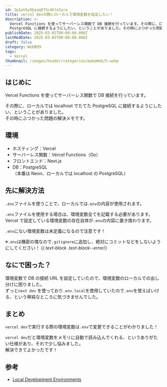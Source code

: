 ```yaml
---
id: 2p1wt6y9byaq875c4kln2yra
title: vercel devの際にローカルで環境変数を指定したい！
description: >-
  Vercel Functions を使ってサーバーレス関数で DB 接続を行っています。その際に、ローカルでは localhost でたてた
  PostgreSQL に接続するようにしたい、ということがありました。その時にぶつかった問題の解決メモです。
publishDate: 2025-03-02T00:00:00.000Z
lastModDate: 2025-03-02T00:00:00.000Z
draft: false
category: Web制作
tags:
  - Vercel
thumbnail: /images/header/categories/makeWeb/5.webp
---
```


## はじめに

Vercel Functions を使ってサーバーレス関数で DB 接続を行っています。

その際に、ローカルでは localhost でたてた PostgreSQL に接続するようにしたい、ということがありました。  
その時にぶつかった問題の解決メモです。

## 環境

-   ホスティング：Vercel
-   サーバーレス関数：Vercel Functions（Go）
-   フロントエンド：Next.js
-   DB：PostgreSQL  
    （本番は Neon、ローカルでは localhost の PostgreSQL）

## 先に解決方法

`.env`ファイルを使うことで、ローカルでは`.env`の内容が使用されます。

`.env`ファイルを使用する場合は、環境変数全てを記載する必要があります。  
Vercel で設定している環境変数の存在自体が`.env`の内容に置き換わります。

`.env`にない環境変数は未定義になるので注意です！

※`.env`は機密の塊なので`.gitignore`に追加し、絶対にコミットなどをしないようにしてください！
{/*.text-block .text-block--error*/}

## なにで困った？

環境変数で DB の接続 URL を設定していたので、環境変数のローカルでの出し分けに困りました。  
ずっと`next dev` を使っており`.env.local`を使用していたので`.env`を使えばいける、という単純なところに気づきませんでした。

## まとめ

`vercel dev`で実行する際の環境変数は`.env`で変更できることがわかりました！

`vercel dev`だと環境変数をメモリに自動で読み込んでくれる、というありがたい仕様があり、それで少し悩みました。  
解決できてよかったです！

## 参考

-   [Local Development Environments](https://vercel.com/docs/deployments/local-env)

